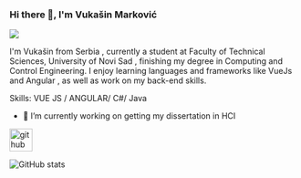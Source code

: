 ### Hi there 👋, I'm Vukašin Marković
![](https://upload.wikimedia.org/wikipedia/commons/thumb/0/0a/The_Great_Wave_off_Kanagawa.jpg/2560px-The_Great_Wave_off_Kanagawa.jpg)

I'm Vukašin from Serbia , currently a student at Faculty of Technical Sciences, University of Novi Sad , finishing my degree in Computing and Control Engineering. I enjoy learning languages and frameworks like VueJs and Angular , as well as work on my back-end skills.

Skills: VUE JS / ANGULAR/  C#/ Java

- 🔭 I’m currently working on getting my dissertation in HCI  


[<img src='https://cdn.jsdelivr.net/npm/simple-icons@3.0.1/icons/github.svg' alt='github' height='40'>](https://github.com/SeekEquilibrium)  

![GitHub stats](https://github-readme-stats.vercel.app/api?username=SeekEquilibrium&show_icons=true)  


